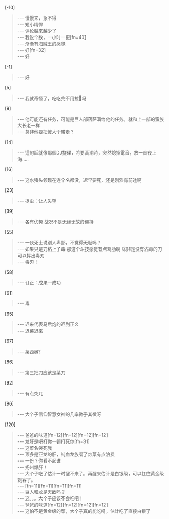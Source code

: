 
[-10] 
>--- 慢慢来，急不得<br>
>--- 短小精悍<br>
>--- 评论越来越少了<br>
>--- 我说个数，一小时一更[fn=40]<br>
>--- 渐渐有海贼王的感觉<br>
>--- 好[fn=32]<br>
>--- 好<br>

[-1] 
>--- 好<br>

[5] 
>--- 我就奇怪了，吃吃完不用拉💩吗<br>

[9] 
>--- 他可能还有任务，可能是巨人部落萨满给他的任务。就和上一部的蛮族大长老一样<br>
>--- 莫非他要把傻大个带走？<br>

[14] 
>--- 這句話就像那個DJ搓碟，將要高潮時，突然熄掉電音，放一首夜上海.....<br>

[16] 
>--- 这水猪头领现在连个名都没，迟早要死，还是刚烈有前途啊<br>

[23] 
>--- 捉虫：让人失望<br>

[39] 
>--- 各有优势  战况不是无缘无故的僵持<br>

[55] 
>--- 一伙死士说别人卑鄙，不觉得无耻吗？<br>
>--- 如果只是刀粘上了毒 那这个斗技感觉有点鸡肋啊  除非是没有沾毒的刀可以挥出毒刃<br>
>--- 毒刃！<br>

[58] 
>--- 订正：成果—成功<br>

[61] 
>--- 毒<br>

[65] 
>--- 迟来代表马后炮的迟到正义<br>
>--- 迟莱迟来<br>

[67] 
>--- 莱西奥?<br>

[86] 
>--- 第三把刀应该是菜刀<br>

[92] 
>--- 有点突兀<br>

[96] 
>--- 大个子信仰智慧女神的几率微乎其微呀<br>

[120] 
>--- 爸爸的味道[fn=12][fn=12][fn=12][fn=12]<br>
>--- 龙肝是吧打你一顿打死你[fn=31]<br>
>--- 这菜名笑死我<br>
>--- 顶多是亚龙的肝，纯血龙族噶了炒菜有点浪费<br>
>--- 一份？你看不起谁<br>
>--- 扬州爆肝！<br>
>--- 大个子吃了估计一时醒不来了。再醒来估计是白银级，可以扛住黄金级刺客了。<br>
>--- [fn=11][fn=11][fn=11][fn=11]<br>
>--- 巨人和龙是天敌吗？<br>
>--- 这。。。大个子应该不会吃吧！<br>
>--- 爸爸的味道[fn=12][fn=12][fn=12][fn=12]<br>
>--- 这怕不是黄金级的菜，大个子真的能吃吗，估计吃了直接白银了<br>
